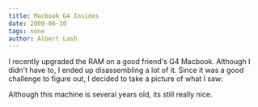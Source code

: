 ```yaml
---
title: Macbook G4 Insides
date: 2009-06-10
tags: none
author: Albert Lash
---
```

I recently upgraded the RAM on a good friend's G4 Macbook. Although I didn't have to, I ended up disassembling a lot of it. Since it was a good challenge to figure out, I decided to take a picture of what I saw:

 <div>

Although this machine is several years old, its still really nice.
</div>

